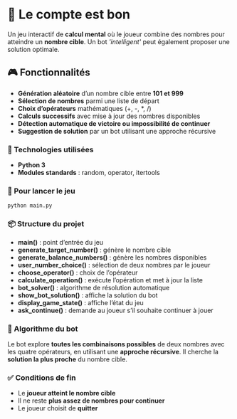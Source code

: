 # 🧠 Le compte est bon

Un jeu interactif de **calcul mental** où le joueur combine des nombres pour atteindre un **nombre cible**. 
Un bot *'intelligent'* peut également proposer une solution optimale.

## 🎮 Fonctionnalités
- **Génération aléatoire** d’un nombre cible entre **101 et 999**
- **Sélection de nombres** parmi une liste de départ
- **Choix d’opérateurs** mathématiques (+, -, *, /)
- **Calculs successifs** avec mise à jour des nombres disponibles
- **Détection automatique de victoire ou impossibilité de continuer**
- **Suggestion de solution** par un bot utilisant une approche récursive
### 🧰 Technologies utilisées
- **Python 3**
- **Modules standards** : random, operator, itertools

### 🚀 Pour lancer le jeu
    python main.py

### 📦 Structure du projet
- **main()** : point d’entrée du jeu
- **generate_target_number()** : génère le nombre cible
- **generate_balance_numbers()** : génère les nombres disponibles
- **user_number_choice()** : sélection de deux nombres par le joueur
- **choose_operator()** : choix de l’opérateur
- **calculate_operation()** : exécute l’opération et met à jour la liste
- **bot_solver()** : algorithme de résolution automatique
- **show_bot_solution()** : affiche la solution du bot
- **display_game_state()** : affiche l’état du jeu
- **ask_continue()** : demande au joueur s’il souhaite continuer à jouer

### 🤖 Algorithme du bot
Le bot explore **toutes les combinaisons possibles** de deux nombres avec les quatre opérateurs, en utilisant une **approche récursive**.
Il cherche la **solution la plus proche** du nombre cible.

### ✅ Conditions de fin
- Le **joueur atteint le nombre cible**
- Il ne reste **plus assez de nombres pour continuer**
- Le joueur choisit de **quitter**